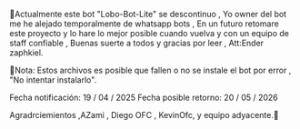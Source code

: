 🌻Actualmente este bot "Lobo-Bot-Lite" se descontinuo , Yo owner del bot me he alejado temporalmente de whatsapp bots , En un futuro retomare este proyecto y lo hare lo mejor posible cuando vuelva y con un equipo de staff confiable , Buenas suerte a todos y gracias por leer , Att:Ender zaphkiel.




📍Nota: Estos archivos es posible que fallen o no se instale el bot por error , "No intentar instalarlo".


Fecha notificación: 19 / 04 / 2025
Fecha posible retorno: 20 / 05 / 2026

Agradrciemientos ,AZami , Diego OFC , KevinOfc, y equipo adyacente.👑